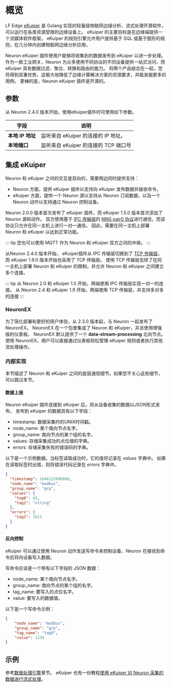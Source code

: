 # 概览

LF Edge [eKuiper] 是 Golang 实现的轻量级物联网边缘分析、流式处理开源软件，可以运行在各类资源受限的边缘设备上。
eKuiper 的主要目标是在边缘端提供一个流媒体软件框架。
eKuiper 的规则引擎允许用户提供基于 SQL 或基于图形的规则，在几分钟内创建物联网边缘分析应用。

Neuron eKuiper 插件使用户能够将收集到的数据发布到 eKuiper 以进一步处理。
作为一款工业网关，Neuron 为众多使用不同协议的不同设备提供一站式访问，而 eKuiper 具有数据过滤、聚合、转换和路由的能力。
将两个产品结合在一起，您将得到双重优势，这极大地降低了边缘计算解决方案的资源要求，并能发掘更多的用例。
更棒的是，Neuron eKuiper 插件是开源的。

## 参数

从 Neuron 2.4.0 版本开始，使用eKuiper插件时可使用如下参数。

| 字段                | 说明                                                         |
| ------------------- | ------------------------------------------------------------ |
| **本地 IP 地址**    | 监听来自 eKuiper 的连接的 IP 地址。                          |
| **本地端口**        | 监听来自 eKuiper 的连接的 TCP 端口号                         |

## 集成 eKuiper

Neuron 和 eKuiper 之间的交互是双向的，需要两边同时提供支持：
* Neuron 方面，提供 eKuiper 插件以支持向 eKuiper 发布数据并接收命令。
* eKuiper 方面，提供一个 Neuron 源以支持从 Neuron 订阅数据，以及一个 Neuron 动作以支持通过 Neuron 控制设备。

Neuron 2.0.0 版本首次发布了 eKuiper 插件，而 eKuiper 1.5.0 版本首次添加了 Neuron 源和动作。
双方使用基于 [IPC 传输层]的 [NNG pair0 协议]进行通信，而该协议只允许在同一主机上进行一对一通信。
因此，需要在同一主机上部署 Neuron 和 eKuiper 以达到正常功能。

::: tip
您也可以使用 MQTT 作为 Neuron 和 eKuiper 双方之间的中继。
:::

从Neuron 2.4.0 版本开始， eKuiper插件从 IPC 传输层切换到了 [TCP 传输层]，而 eKuiper 1.9.0 版本开始也采用了 TCP 传输层。
使用 TCP 传输层去除了在同一主机上部署 Neuron 和 eKuiper 的限制，并允许 Neuron 和 eKuiper 之间建立多个连接。

::: tip
从 Neuron 2.0 和 eKuiper 1.5 开始，两端使用 IPC 传输层实现一对一的连接。
从 Neuron 2.4 和 eKuiper 1.9 开始，两端使用 TCP 传输层，并支持多对多的连接
:::

### NeuronEX

为了简化部署和更好的用户体验，从 2.3.0 版本起，与 Neuron 一起发布了 NeuronEX。
NeuronEX 在一个包里集成了 Neuron 和 eKuiper，并且使用增强版的仪表板。
NeuronEX 默认提供了一个 **data-stream-processing** 北向节点。
使用 NeuronEX，用户可以直接通过仪表板轻松管理 eKuiper 规则或者执行其他流处理操作。

### 内部实现

本节描述了 Neuron 和 eKuiper 之间的底层通信细节。如果您不关心这些细节，可以跳过本节。

#### 数据上报

Neuron eKuiper 插件连接到 eKuiper 后，将从设备收集的数据以JSON形式发布。
发布到 eKuiper 的数据具有以下字段：
* timestamp: 数据采集时的UNIX时间戳。
* node_name: 某个南向节点名字。
* group_name: 南向节点的某个组的名字。
* values: 存储采集成功的点位值的字典。
* errors: 存储采集失败的错误码的字典。

以下是一个示例数据。当标签读取成功时，它的值将记录在 *values* 字典中。
如果在读取标签时出错，则将错误代码记录在 *errors* 字典中。

``` json
{
  "timestamp": 1646125996000,
  "node_name": "modbus", 
  "group_name": "grp",
  "values": {
    "tag0": 42,
    "tag1": "string"
  },
  "errors": {
    "tag2": 1011
  }
}
```

#### 反向控制

eKuiper 可以通过使用 Neuron 动作发送写命令来控制设备，Neuron 在接收到命令后将向设备写入数据。

写命令应该是一个带有以下字段的 JSON 数据：
* node_name: 某个南向节点名字。
* group_name: 南向节点的某个组的名字。
* tag_name: 要写入的点位名字。
* value: 要写入的数据值。

以下是一个写命令示例：

``` json
{
    "node_name": "modbus",
    "group_name": "grp",
    "tag_name": "tag0",
    "value": 1234
}
```

## 示例

参考[数据处理引擎](../../data-processing-engine/prerequisite-setup.md)章节。
eKuiper 也有一份教程[使用 eKuiper 对 Neuron 采集的数据进行流式处理]。

[eKuiper]: https://ekuiper.org
[NNG pair0 协议]: https://nng.nanomsg.org/man/v1.3.2/nng_pair.7.html
[IPC 传输层]: https://nng.nanomsg.org/man/v1.3.2/nng_ipc.7.html
[TCP 传输层]: https://nng.nanomsg.org/man/v1.3.2/nng_tcp.7.html
[使用 eKuiper 对 Neuron 采集的数据进行流式处理]: https://ekuiper.org/docs/zh/latest/integrations/neuron/neuron_integration_tutorial.html#integration-of-neuron-and-ekuiper
